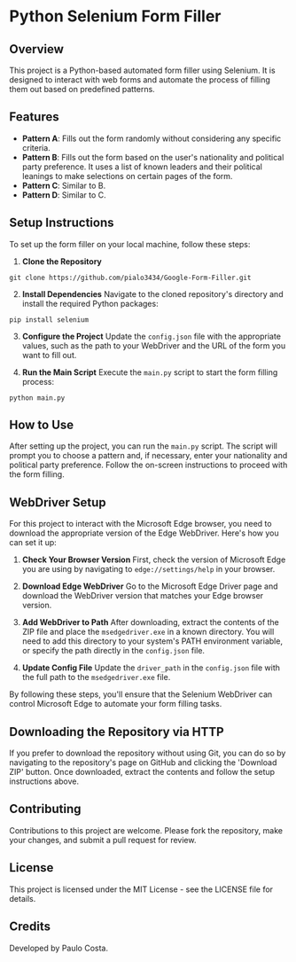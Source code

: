 # Python Selenium Form Filler

## Overview
This project is a Python-based automated form filler using Selenium. It is designed to interact with web forms and automate the process of filling them out based on predefined patterns.

## Features
- **Pattern A**: Fills out the form randomly without considering any specific criteria.
- **Pattern B**: Fills out the form based on the user's nationality and political party preference. It uses a list of known leaders and their political leanings to make selections on certain pages of the form.
- **Pattern C**: Similar to B.
- **Pattern D**: Similar to C.

## Setup Instructions
To set up the form filler on your local machine, follow these steps:

1. **Clone the Repository**

```shell
git clone https://github.com/pialo3434/Google-Form-Filler.git
```

2. **Install Dependencies**
Navigate to the cloned repository's directory and install the required Python packages:

```shell
pip install selenium
```

3. **Configure the Project**
Update the `config.json` file with the appropriate values, such as the path to your WebDriver and the URL of the form you want to fill out.

4. **Run the Main Script**
Execute the `main.py` script to start the form filling process:

```shell
python main.py
```


## How to Use
After setting up the project, you can run the `main.py` script. The script will prompt you to choose a pattern and, if necessary, enter your nationality and political party preference. Follow the on-screen instructions to proceed with the form filling.

## WebDriver Setup

For this project to interact with the Microsoft Edge browser, you need to download the appropriate version of the Edge WebDriver. Here's how you can set it up:

1. **Check Your Browser Version**
   First, check the version of Microsoft Edge you are using by navigating to `edge://settings/help` in your browser.

2. **Download Edge WebDriver**
   Go to the Microsoft Edge Driver page and download the WebDriver version that matches your Edge browser version.

3. **Add WebDriver to Path**
   After downloading, extract the contents of the ZIP file and place the `msedgedriver.exe` in a known directory. You will need to add this directory to your system's PATH environment variable, or specify the path directly in the `config.json` file.

4. **Update Config File**
   Update the `driver_path` in the `config.json` file with the full path to the `msedgedriver.exe` file.

By following these steps, you'll ensure that the Selenium WebDriver can control Microsoft Edge to automate your form filling tasks.


## Downloading the Repository via HTTP
If you prefer to download the repository without using Git, you can do so by navigating to the repository's page on GitHub and clicking the 'Download ZIP' button. Once downloaded, extract the contents and follow the setup instructions above.

## Contributing
Contributions to this project are welcome. Please fork the repository, make your changes, and submit a pull request for review.

## License
This project is licensed under the MIT License - see the LICENSE file for details.

## Credits
Developed by Paulo Costa.
